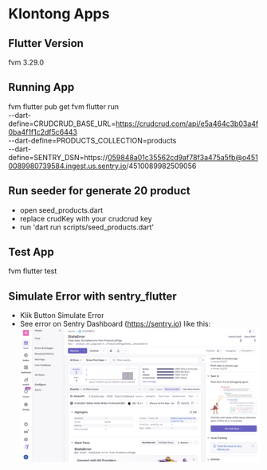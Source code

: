 # Klontong Apps

## Flutter Version
fvm 3.29.0

## Running App 
fvm flutter pub get
fvm flutter run \
  --dart-define=CRUDCRUD_BASE_URL=https://crudcrud.com/api/e5a464c3b03a4f0ba4f1f1c2df5c6443 \
  --dart-define=PRODUCTS_COLLECTION=products \
  --dart-define=SENTRY_DSN=https://059848a01c35562cd9af78f3a475a5fb@o4510089980739584.ingest.us.sentry.io/4510089982509056

## Run seeder for generate 20 product
- open seed_products.dart
- replace crudKey with your crudcrud key
- run 'dart run scripts/seed_products.dart'

## Test App
fvm flutter test

## Simulate Error with sentry_flutter
- Klik Button Simulate Error
- See error on Sentry Dashboard (https://sentry.io) like this:
![App Screenshot](attachments/sentry_error.png)
